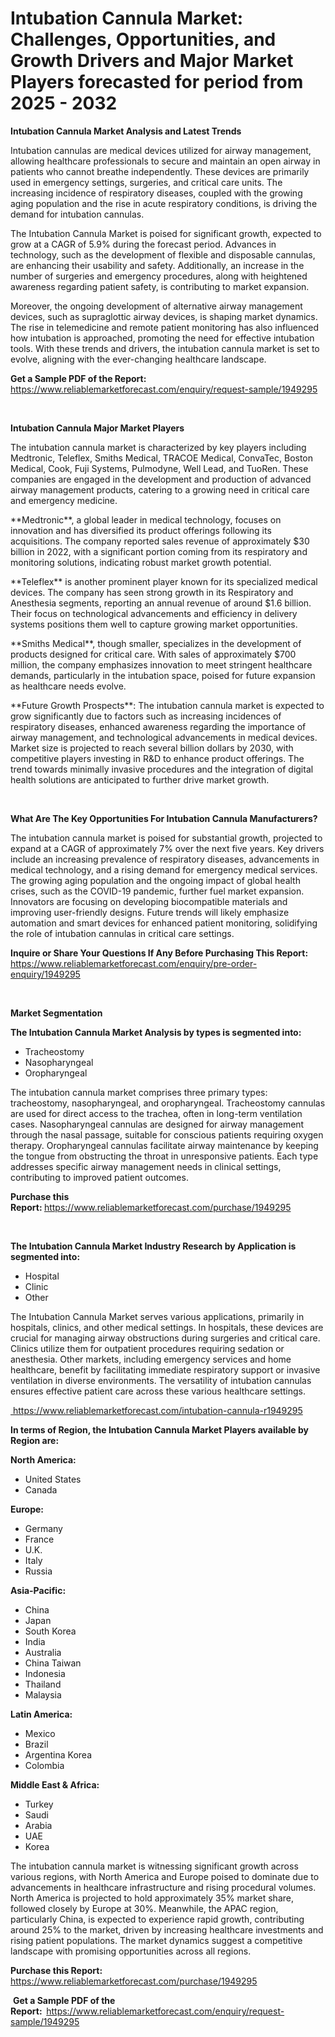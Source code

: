 <p><h1>Intubation Cannula Market: Challenges, Opportunities, and Growth Drivers and Major Market Players forecasted for period from 2025 - 2032</h1></p><p><strong>Intubation Cannula Market Analysis and Latest Trends</strong></p>
<p><p>Intubation cannulas are medical devices utilized for airway management, allowing healthcare professionals to secure and maintain an open airway in patients who cannot breathe independently. These devices are primarily used in emergency settings, surgeries, and critical care units. The increasing incidence of respiratory diseases, coupled with the growing aging population and the rise in acute respiratory conditions, is driving the demand for intubation cannulas.</p><p>The Intubation Cannula Market is poised for significant growth, expected to grow at a CAGR of 5.9% during the forecast period. Advances in technology, such as the development of flexible and disposable cannulas, are enhancing their usability and safety. Additionally, an increase in the number of surgeries and emergency procedures, along with heightened awareness regarding patient safety, is contributing to market expansion.</p><p>Moreover, the ongoing development of alternative airway management devices, such as supraglottic airway devices, is shaping market dynamics. The rise in telemedicine and remote patient monitoring has also influenced how intubation is approached, promoting the need for effective intubation tools. With these trends and drivers, the intubation cannula market is set to evolve, aligning with the ever-changing healthcare landscape.</p></p>
<p><strong>Get a Sample PDF of the Report:&nbsp;</strong> <a href="https://www.reliablemarketforecast.com/enquiry/request-sample/1949295?utm_campaign=3533&utm_medium=2&utm_source=Github&utm_content=ia&utm_term=13042025&utm_id=intubation-cannula">https://www.reliablemarketforecast.com/enquiry/request-sample/1949295</a></p>
<p>&nbsp;</p>
<p><strong>Intubation Cannula Major Market Players</strong></p>
<p><p>The intubation cannula market is characterized by key players including Medtronic, Teleflex, Smiths Medical, TRACOE Medical, ConvaTec, Boston Medical, Cook, Fuji Systems, Pulmodyne, Well Lead, and TuoRen. These companies are engaged in the development and production of advanced airway management products, catering to a growing need in critical care and emergency medicine.</p><p>**Medtronic**, a global leader in medical technology, focuses on innovation and has diversified its product offerings following its acquisitions. The company reported sales revenue of approximately $30 billion in 2022, with a significant portion coming from its respiratory and monitoring solutions, indicating robust market growth potential.</p><p>**Teleflex** is another prominent player known for its specialized medical devices. The company has seen strong growth in its Respiratory and Anesthesia segments, reporting an annual revenue of around $1.6 billion. Their focus on technological advancements and efficiency in delivery systems positions them well to capture growing market opportunities.</p><p>**Smiths Medical**, though smaller, specializes in the development of products designed for critical care. With sales of approximately $700 million, the company emphasizes innovation to meet stringent healthcare demands, particularly in the intubation space, poised for future expansion as healthcare needs evolve.</p><p>**Future Growth Prospects**: The intubation cannula market is expected to grow significantly due to factors such as increasing incidences of respiratory diseases, enhanced awareness regarding the importance of airway management, and technological advancements in medical devices. Market size is projected to reach several billion dollars by 2030, with competitive players investing in R&D to enhance product offerings. The trend towards minimally invasive procedures and the integration of digital health solutions are anticipated to further drive market growth.</p></p>
<p>&nbsp;</p>
<p><strong>What Are The Key Opportunities For Intubation Cannula Manufacturers?</strong></p>
<p><p>The intubation cannula market is poised for substantial growth, projected to expand at a CAGR of approximately 7% over the next five years. Key drivers include an increasing prevalence of respiratory diseases, advancements in medical technology, and a rising demand for emergency medical services. The growing aging population and the ongoing impact of global health crises, such as the COVID-19 pandemic, further fuel market expansion. Innovators are focusing on developing biocompatible materials and improving user-friendly designs. Future trends will likely emphasize automation and smart devices for enhanced patient monitoring, solidifying the role of intubation cannulas in critical care settings.</p></p>
<p><strong>Inquire or Share Your Questions If Any Before Purchasing This Report:</strong> <a href="https://www.reliablemarketforecast.com/enquiry/pre-order-enquiry/1949295?utm_campaign=3533&utm_medium=2&utm_source=Github&utm_content=ia&utm_term=13042025&utm_id=intubation-cannula">https://www.reliablemarketforecast.com/enquiry/pre-order-enquiry/1949295</a></p>
<p>&nbsp;</p>
<p><strong>Market Segmentation</strong></p>
<p><strong>The Intubation Cannula Market Analysis by types is segmented into:</strong></p>
<p><ul><li>Tracheostomy</li><li>Nasopharyngeal</li><li>Oropharyngeal</li></ul></p>
<p><p>The intubation cannula market comprises three primary types: tracheostomy, nasopharyngeal, and oropharyngeal. Tracheostomy cannulas are used for direct access to the trachea, often in long-term ventilation cases. Nasopharyngeal cannulas are designed for airway management through the nasal passage, suitable for conscious patients requiring oxygen therapy. Oropharyngeal cannulas facilitate airway maintenance by keeping the tongue from obstructing the throat in unresponsive patients. Each type addresses specific airway management needs in clinical settings, contributing to improved patient outcomes.</p></p>
<p><strong>Purchase this Report:&nbsp;</strong><a href="https://www.reliablemarketforecast.com/purchase/1949295?utm_campaign=3533&utm_medium=2&utm_source=Github&utm_content=ia&utm_term=13042025&utm_id=intubation-cannula">https://www.reliablemarketforecast.com/purchase/1949295</a></p>
<p>&nbsp;</p>
<p><strong>The Intubation Cannula Market Industry Research by Application is segmented into:</strong></p>
<p><ul><li>Hospital</li><li>Clinic</li><li>Other</li></ul></p>
<p><p>The Intubation Cannula Market serves various applications, primarily in hospitals, clinics, and other medical settings. In hospitals, these devices are crucial for managing airway obstructions during surgeries and critical care. Clinics utilize them for outpatient procedures requiring sedation or anesthesia. Other markets, including emergency services and home healthcare, benefit by facilitating immediate respiratory support or invasive ventilation in diverse environments. The versatility of intubation cannulas ensures effective patient care across these various healthcare settings.</p></p>
<p><a href="https://www.reliablemarketforecast.com/intubation-cannula-r1949295?utm_campaign=3533&utm_medium=2&utm_source=Github&utm_content=ia&utm_term=13042025&utm_id=intubation-cannula">&nbsp;https://www.reliablemarketforecast.com/intubation-cannula-r1949295</a></p>
<p><strong>In terms of Region, the Intubation Cannula Market Players available by Region are:</strong></p>
<p>
    <p> <strong> North America: </strong>
        <ul>
            <li>United States</li>
            <li>Canada</li>
        </ul>
        </p> 
    <p> <strong> Europe: </strong>
        <ul>
            <li>Germany</li>
            <li>France</li>
            <li>U.K.</li>
            <li>Italy</li>
            <li>Russia</li>
        </ul>
        </p> 
    <p> <strong> Asia-Pacific: </strong>
        <ul>
            <li>China</li>
            <li>Japan</li>
            <li>South Korea</li>
            <li>India</li>
            <li>Australia</li>
            <li>China Taiwan</li>
            <li>Indonesia</li>
            <li>Thailand</li>
            <li>Malaysia</li>
        </ul>
        </p> 
    <p> <strong> Latin America: </strong>
        <ul>
            <li>Mexico</li>
            <li>Brazil</li>
            <li>Argentina Korea</li>
            <li>Colombia</li>
        </ul>
        </p> 
    <p> <strong> Middle East & Africa: </strong>
        <ul>
            <li>Turkey</li>
            <li>Saudi</li>
            <li>Arabia</li>
            <li>UAE</li>
            <li>Korea</li>
        </ul>
    </p>
    </p>
<p><p>The intubation cannula market is witnessing significant growth across various regions, with North America and Europe poised to dominate due to advancements in healthcare infrastructure and rising procedural volumes. North America is projected to hold approximately 35% market share, followed closely by Europe at 30%. Meanwhile, the APAC region, particularly China, is expected to experience rapid growth, contributing around 25% to the market, driven by increasing healthcare investments and rising patient populations. The market dynamics suggest a competitive landscape with promising opportunities across all regions.</p></p>
<p><strong>Purchase this Report: </strong><a href="https://www.reliablemarketforecast.com/purchase/1949295?utm_campaign=3533&utm_medium=2&utm_source=Github&utm_content=ia&utm_term=13042025&utm_id=intubation-cannula">https://www.reliablemarketforecast.com/purchase/1949295</a></p>
<p>&nbsp;<strong>Get a Sample PDF of the Report:&nbsp;&nbsp;</strong><a href="https://www.reliablemarketforecast.com/enquiry/request-sample/1949295?utm_campaign=3533&utm_medium=2&utm_source=Github&utm_content=ia&utm_term=13042025&utm_id=intubation-cannula">https://www.reliablemarketforecast.com/enquiry/request-sample/1949295</a></p>
<p><strong></strong></p>
<p><p></p><p></p><p></p></p>